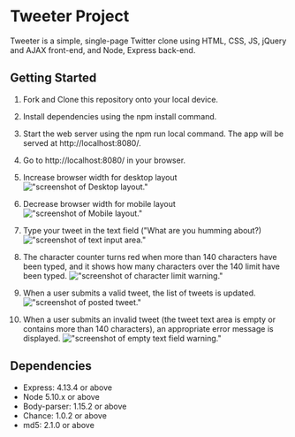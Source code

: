 # Tweeter Project

Tweeter is a simple, single-page Twitter clone using HTML, CSS, JS, jQuery and AJAX front-end, and Node, Express back-end.

## Getting Started

1. Fork and Clone this repository onto your local device.

2. Install dependencies using the npm install command.

3. Start the web server using the npm run local command. The app will be served at http://localhost:8080/.

4. Go to http://localhost:8080/ in your browser.

5. Increase browser width for desktop layout
!["screenshot of Desktop layout."](https://)

6. Decrease browser width for mobile layout
!["screenshot of Mobile layout."](https://)

7. Type your tweet in the text field ("What are you humming about?)
!["screenshot of text input area."](https://)

8. The character counter turns red when more than 140 characters have been typed, and it shows how many characters over the 140 limit have been typed.
!["screenshot of character limit warning."](https://)

9. When a user submits a valid tweet, the list of tweets is updated.
!["screenshot of posted tweet."](https://)

10. When a user submits an invalid tweet (the tweet text area is empty or contains more than 140 characters), an appropriate error message is displayed.
!["screenshot of empty text field warning."](https://)

## Dependencies

- Express: 4.13.4 or above
- Node 5.10.x or above
- Body-parser: 1.15.2 or above
- Chance: 1.0.2 or above
- md5: 2.1.0 or above
